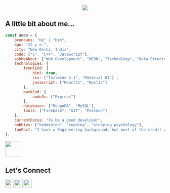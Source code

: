 
<h2 align="center">
    <a href="https://git.io/typing-svg">
      <img src="https://readme-typing-svg.herokuapp.com/?lines=Hello,+There!+👋;I+am+Aman....;Nice+to+meet+you!&center=true&size=30">
    </a>
  </h2>
  
  <div align= "left">
  <h2>A little bit about me...</h2>
  
  ```javascript
  const aman = {
      pronouns: "He" | "Him",
      age: "22 y.o.",
      city: "New Delhi, India",
      code: ["C", "C++", "JavaScript"],
      askMeAbout: ["Web Development", "MERN", "Technology", "Data Structures", "Algorithms"],
      technologies: {
          frontEnd: {
              html: true,
              css: ["Tailwind 3.1", "Material UI"] ,
              javascript: ["ReactJs", "NextJs"]
          },
          backEnd: {
              nodeJs: ["Express"]
          },
          databases: ["MongoDB", "MySQL"],
          tools: ["Firebase", "GIT", "Postman"]
      },
      currentFocus: "To be a good developer",
      hobbies: ["badminton", "reading", "studying psychology"],
      funFact: "I have a Engineering background, but most of the credit goes to Google and Stack Overflow"
  };
  ```
  </div>  
  
  <img src="https://media.giphy.com/media/XptgNeALeb9PPYeX6M/giphy.gif" width="50">
  
  <div align="left">
      <h2>Let's Connect</h2>
      <div>
          <a href="mailto:ama3149n@gmail.com">
              <img align="left" width="26px" src="https://www.vectorlogo.zone/logos/gmail/gmail-icon.svg" />
          </a>
          <a href="https://linkedin.com/in/ama29n">
              <img align="left" width="26px"
                  src="https://raw.githubusercontent.com/rahuldkjain/github-profile-readme-generator/master/src/images/icons/Social/linked-in-alt.svg" />
          </a>
          <a href="https://twitter.com/ama29n">
              <img align="left" width="26px"
                  src="https://raw.githubusercontent.com/rahuldkjain/github-profile-readme-generator/master/src/images/icons/Social/twitter.svg" />
          </a>
      </div>
  </div>
  
  
  <br>
  <br>
  
  <!-- [![Top Langs](https://github-readme-stats.vercel.app/api/top-langs/?username=ama29n)](https://github.com/anuraghazra/github-readme-stats) -->
  
